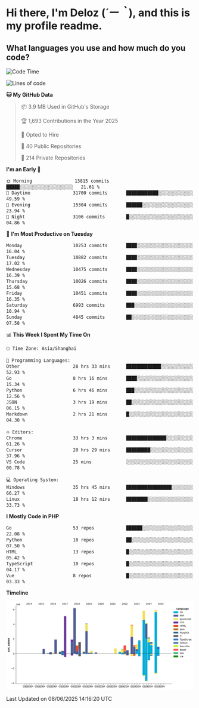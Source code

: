 # **Hi there, I'm Deloz (*´ー｀*), and this is my profile readme.**

## **What languages you use and how much do you code?**

<!--START_SECTION:waka-->
![Code Time](http://img.shields.io/badge/Code%20Time-6%2C583%20hrs%205%20mins-blue)

![Lines of code](https://img.shields.io/badge/From%20Hello%20World%20I%27ve%20Written-56.1%20million%20lines%20of%20code-blue)

**🐱 My GitHub Data** 

> 📦 3.9 MB Used in GitHub's Storage 
 > 
> 🏆 1,693 Contributions in the Year 2025
 > 
> 💼 Opted to Hire
 > 
> 📜 40 Public Repositories 
 > 
> 🔑 214 Private Repositories 
 > 
**I'm an Early 🐤** 

```text
🌞 Morning                13815 commits       █████░░░░░░░░░░░░░░░░░░░░   21.61 % 
🌆 Daytime                31700 commits       ████████████░░░░░░░░░░░░░   49.59 % 
🌃 Evening                15304 commits       ██████░░░░░░░░░░░░░░░░░░░   23.94 % 
🌙 Night                  3106 commits        █░░░░░░░░░░░░░░░░░░░░░░░░   04.86 % 
```
📅 **I'm Most Productive on Tuesday** 

```text
Monday                   10253 commits       ████░░░░░░░░░░░░░░░░░░░░░   16.04 % 
Tuesday                  10882 commits       ████░░░░░░░░░░░░░░░░░░░░░   17.02 % 
Wednesday                10475 commits       ████░░░░░░░░░░░░░░░░░░░░░   16.39 % 
Thursday                 10026 commits       ████░░░░░░░░░░░░░░░░░░░░░   15.68 % 
Friday                   10451 commits       ████░░░░░░░░░░░░░░░░░░░░░   16.35 % 
Saturday                 6993 commits        ███░░░░░░░░░░░░░░░░░░░░░░   10.94 % 
Sunday                   4845 commits        ██░░░░░░░░░░░░░░░░░░░░░░░   07.58 % 
```


📊 **This Week I Spent My Time On** 

```text
🕑︎ Time Zone: Asia/Shanghai

💬 Programming Languages: 
Other                    28 hrs 33 mins      █████████████░░░░░░░░░░░░   52.93 % 
Go                       8 hrs 16 mins       ████░░░░░░░░░░░░░░░░░░░░░   15.34 % 
Python                   6 hrs 46 mins       ███░░░░░░░░░░░░░░░░░░░░░░   12.56 % 
JSON                     3 hrs 19 mins       ██░░░░░░░░░░░░░░░░░░░░░░░   06.15 % 
Markdown                 2 hrs 21 mins       █░░░░░░░░░░░░░░░░░░░░░░░░   04.38 % 

🔥 Editors: 
Chrome                   33 hrs 3 mins       ███████████████░░░░░░░░░░   61.26 % 
Cursor                   20 hrs 29 mins      █████████░░░░░░░░░░░░░░░░   37.96 % 
VS Code                  25 mins             ░░░░░░░░░░░░░░░░░░░░░░░░░   00.78 % 

💻 Operating System: 
Windows                  35 hrs 45 mins      █████████████████░░░░░░░░   66.27 % 
Linux                    18 hrs 12 mins      ████████░░░░░░░░░░░░░░░░░   33.73 % 
```

**I Mostly Code in PHP** 

```text
Go                       53 repos            ██████░░░░░░░░░░░░░░░░░░░   22.08 % 
Python                   18 repos            ██░░░░░░░░░░░░░░░░░░░░░░░   07.50 % 
HTML                     13 repos            █░░░░░░░░░░░░░░░░░░░░░░░░   05.42 % 
TypeScript               10 repos            █░░░░░░░░░░░░░░░░░░░░░░░░   04.17 % 
Vue                      8 repos             █░░░░░░░░░░░░░░░░░░░░░░░░   03.33 % 
```



**Timeline**

![Lines of Code chart](https://raw.githubusercontent.com/deloz/deloz/main/assets/bar_graph.png)


 Last Updated on 08/06/2025 14:16:20 UTC
<!--END_SECTION:waka-->
